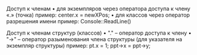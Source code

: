 Доступ к членам 
• для экземпляров через оператора доступа к члену «.» (точка)
пример: 
center.x = newXPos;
• для классов через оператор разрешения имени 
пример: 
Console::ReadLine()

Доступ к членам структур (классов)
• "." – оператор доступа к члену 
• "->" – оператор разыменования члена структуры (для указателя на экземпляр структуры) пример:
pt.x = 1; 
ppt->x = ppt->y;